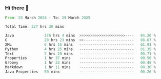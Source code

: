 ### Hi there 👋

<!--
**luoxuanzao/luoxuanzao** is a ✨ _special_ ✨ repository because its `README.md` (this file) appears on your GitHub profile.

Here are some ideas to get you started:

- 🔭 I’m currently working on ...
- 🌱 I’m currently learning ...
- 👯 I’m looking to collaborate on ...
- 🤔 I’m looking for help with ...
- 💬 Ask me about ...
- 📫 How to reach me: ...
- 😄 Pronouns: ...
- ⚡ Fun fact: ...
-->

<!--START_SECTION:waka-->

```rust
From: 29 March 2024 - To: 29 March 2025

Total Time: 327 hrs 30 mins

Java              276 hrs 4 mins  >>>>>>>>>>>>>>>>>>>>>----   84.26 %
C                 28 hrs 23 mins  >>-----------------------   08.67 %
XML               6 hrs 16 mins   -------------------------   01.91 %
Python            4 hrs 25 mins   -------------------------   01.35 %
Text              2 hrs 20 mins   -------------------------   00.71 %
Properties        1 hr 37 mins    -------------------------   00.50 %
Groovy            1 hr 33 mins    -------------------------   00.48 %
Markdown          1 hr 11 mins    -------------------------   00.36 %
Java Properties   50 mins         -------------------------   00.26 %
```

<!--END_SECTION:waka-->